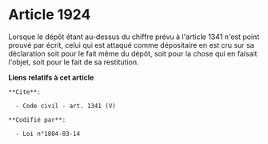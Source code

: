 # Article 1924

Lorsque le dépôt étant au-dessus du chiffre prévu à l'article 1341 n'est point prouvé par écrit, celui qui est attaqué comme
dépositaire en est cru sur sa déclaration soit pour le fait même du dépôt, soit pour la chose qui en faisait l'objet, soit
pour le fait de sa restitution.

**Liens relatifs à cet article**

	**Cite**:

	  - Code civil - art. 1341 (V)

	**Codifié par**:

	  - Loi n°1804-03-14
